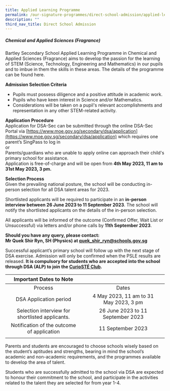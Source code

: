 ```yaml
---
title: Applied Learning Programme
permalink: /our-signature-programmes/direct-school-admission/applied-learning-programme/
description: ""
third_nav_title: Direct School Admission
---
```

##### Chemical and Applied Sciences (Fragrance) <br>
Bartley Secondary School Applied Learning Programme in Chemical and Applied Sciences (Fragrance) aims to develop the passion for the learning of STEM (Science, Technology, Engineering and Mathematics) in our pupils and to imbue in them the skills in these areas. The details of the programme can be found here.

**Admission Selection Criteria**
* Pupils must possess diligence and a positive attitude in academic work.
* Pupils who have keen interest in Science and/or Mathematics.
* Considerations will be taken on a pupil's relevant accomplishments and representation in any other STEM-related activity.

**Application Procedure** <br>
Application for DSA-Sec can be submitted through the online DSA-Sec Portal via [https://www.moe.gov.sg/secondary/dsa/application](https://www.moe.gov.sg/secondary/dsa/application) which requires one parent’s SingPass to log in <br>
or <br>
Parents/guardians who are unable to apply online can approach their child's primary school for assistance. <br>
Application is free-of-charge and will be open from **4th May 2023, 11 am to 31st May 2023, 3 pm.**

**Selection Process** <br>
Given the prevailing national posture, the school will be conducting in-person selection for all DSA talent areas for 2023.  


Shortlisted applicants will be required to participate in an **in-person interview between 26 June 2023 to 11 September 2023**. The school will notify the shortlisted applicants on the details of the in-person selection.


All applicants will be informed of the outcome (Confirmed Offer, Wait List or Unsuccessful) via letters and/or phone calls by **11th September 2023**.

**Should you have any query, please contact: <br>
Mr Quek Shir Ryn, SH (Physics) at quek_shir_ryn@schools.gov.sg**

Successful applicant’s primary school will follow up with the next stage of DSA exercise. Admission will only be confirmed when the PSLE results are released. **It is compulsory for students who are accepted into the school through DSA (ALP) to join the [CurioSTÉ Club](https://moe-bartleysec-staging.netlify.app/our-holistic-curriculum/co-curricular-activities/clubs-n-societies/curiost-club-new).**


| Important Dates to Note |  |  |  |
|:---:|:---:|:---:|:---:|
| Process |  | Dates |  |
| DSA Application period    |  | 4 May 2023, 11 am to 31 May 2023, 3 pm |  |
|    Selection interview for shortlisted applicants. |  | 26 June 2023 to 11 September 2023 |  |
|    Notification of the outcome of application |  | 11 September 2023 |  |
| | | | |






Parents and students are encouraged to choose schools wisely based on the student’s aptitudes and strengths, bearing in mind the school’s academic and non-academic requirements, and the programmes available to develop the area of talent.


Students who are successfully admitted to the school via DSA are expected to honour their commitment to the school, and participate in the activities related to the talent they are selected for from year 1-4.